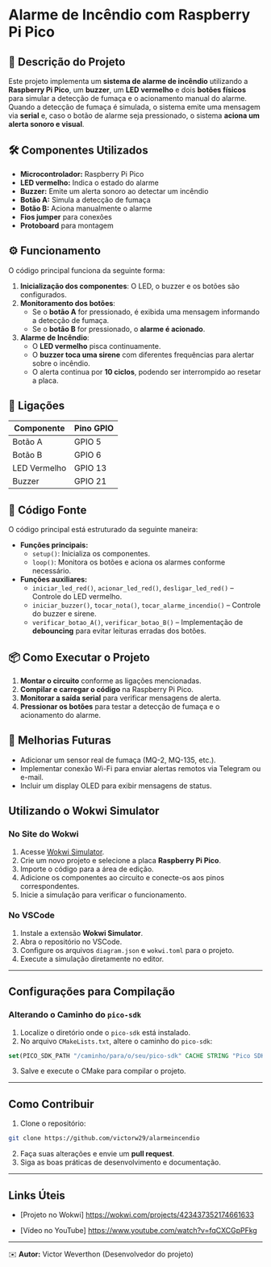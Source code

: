 # Alarme de Incêndio com Raspberry Pi Pico

## 📌 Descrição do Projeto
Este projeto implementa um **sistema de alarme de incêndio** utilizando a **Raspberry Pi Pico**, um **buzzer**, um **LED vermelho** e dois **botões físicos** para simular a detecção de fumaça e o acionamento manual do alarme. Quando a detecção de fumaça é simulada, o sistema emite uma mensagem via **serial** e, caso o botão de alarme seja pressionado, o sistema **aciona um alerta sonoro e visual**.

## 🛠️ Componentes Utilizados
- **Microcontrolador:** Raspberry Pi Pico
- **LED vermelho:** Indica o estado do alarme
- **Buzzer:** Emite um alerta sonoro ao detectar um incêndio
- **Botão A:** Simula a detecção de fumaça
- **Botão B:** Aciona manualmente o alarme
- **Fios jumper** para conexões
- **Protoboard** para montagem

## ⚙️ Funcionamento
O código principal funciona da seguinte forma:
1. **Inicialização dos componentes**: O LED, o buzzer e os botões são configurados.
2. **Monitoramento dos botões**:
   - Se o **botão A** for pressionado, é exibida uma mensagem informando a detecção de fumaça.
   - Se o **botão B** for pressionado, o **alarme é acionado**.
3. **Alarme de Incêndio**:
   - O **LED vermelho** pisca continuamente.
   - O **buzzer toca uma sirene** com diferentes frequências para alertar sobre o incêndio.
   - O alerta continua por **10 ciclos**, podendo ser interrompido ao resetar a placa.

## 🔌 Ligações
| Componente    | Pino GPIO |
|--------------|----------|
| Botão A      | GPIO 5   |
| Botão B      | GPIO 6   |
| LED Vermelho | GPIO 13  |
| Buzzer       | GPIO 21  |

## 📜 Código Fonte
O código principal está estruturado da seguinte maneira:
- **Funções principais:**
  - `setup()`: Inicializa os componentes.
  - `loop()`: Monitora os botões e aciona os alarmes conforme necessário.
- **Funções auxiliares:**
  - `iniciar_led_red()`, `acionar_led_red()`, `desligar_led_red()` – Controle do LED vermelho.
  - `iniciar_buzzer()`, `tocar_nota()`, `tocar_alarme_incendio()` – Controle do buzzer e sirene.
  - `verificar_botao_A()`, `verificar_botao_B()` – Implementação de **debouncing** para evitar leituras erradas dos botões.

## 📦 Como Executar o Projeto
1. **Montar o circuito** conforme as ligações mencionadas.
2. **Compilar e carregar o código** na Raspberry Pi Pico.
3. **Monitorar a saída serial** para verificar mensagens de alerta.
4. **Pressionar os botões** para testar a detecção de fumaça e o acionamento do alarme.

## 🔧 Melhorias Futuras
- Adicionar um sensor real de fumaça (MQ-2, MQ-135, etc.).
- Implementar conexão Wi-Fi para enviar alertas remotos via Telegram ou e-mail.
- Incluir um display OLED para exibir mensagens de status.

## Utilizando o Wokwi Simulator

### No Site do Wokwi

1. Acesse [Wokwi Simulator](https://wokwi.com/).
2. Crie um novo projeto e selecione a placa **Raspberry Pi Pico**.
3. Importe o código para a área de edição.
4. Adicione os componentes ao circuito e conecte-os aos pinos correspondentes.
5. Inicie a simulação para verificar o funcionamento.

### No VSCode

1. Instale a extensão **Wokwi Simulator**.
2. Abra o repositório no VSCode.
3. Configure os arquivos `diagram.json` e `wokwi.toml` para o projeto.
4. Execute a simulação diretamente no editor.

---

## Configurações para Compilação

### Alterando o Caminho do `pico-sdk`

1. Localize o diretório onde o `pico-sdk` está instalado.
2. No arquivo `CMakeLists.txt`, altere o caminho do `pico-sdk`:

```cmake
set(PICO_SDK_PATH "/caminho/para/o/seu/pico-sdk" CACHE STRING "Pico SDK directory")
```
3. Salve e execute o CMake para compilar o projeto.

---

## Como Contribuir

1. Clone o repositório:

```bash
git clone https://github.com/victorw29/alarmeincendio
```

2. Faça suas alterações e envie um **pull request**.
3. Siga as boas práticas de desenvolvimento e documentação.

---

## Links Úteis

- [Projeto no Wokwi] https://wokwi.com/projects/423437352174661633

- [Vídeo no YouTube] https://www.youtube.com/watch?v=fqCXCGpPFkg

---

✉️ **Autor:** Victor Weverthon (Desenvolvedor do projeto)
